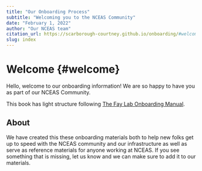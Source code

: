 ```yaml
---
title: "Our Onboarding Process"
subtitle: "Welcoming you to the NCEAS Community" 
date: "February 1, 2022"
author: "Our NCEAS team"
citation_url: https://scarborough-courtney.github.io/onboarding/#welcome
slug: index
---
```


# Welcome {#welcome}

Hello, welcome to our onboarding information! We are so happy to have you as part of our NCEAS Community.

This book has light structure following [The Fay Lab Onboarding Manual](https://thefaylab.github.io/lab-manual/).

## About

We have created this these onboarding materials both to help new folks get up to speed with the NCEAS community and our infrastructure as well as serve as reference materials for anyone working at NCEAS. If you see something that is missing, let us know and we can make sure to add it to our materials.
